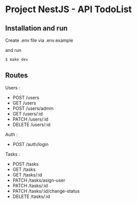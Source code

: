 # Project NestJS - API TodoList

## Installation and run

Create .env file via .env.example

and run

```bash
$ make dev
```

## Routes

Users :
- POST /users
- GET /users
- POST /users/admin
- GET /users/:id
- PATCH /users/:id
- DELETE /users/:id

Auth :
- POST /auth/login

Tasks :
- POST /tasks
- GET /tasks
- GET /tasks/:id
- PATCH /tasks/asign-user
- PATCH /tasks/:id
- PATCH /tasks/:id/change-status
- DELETE /tasks/:id
